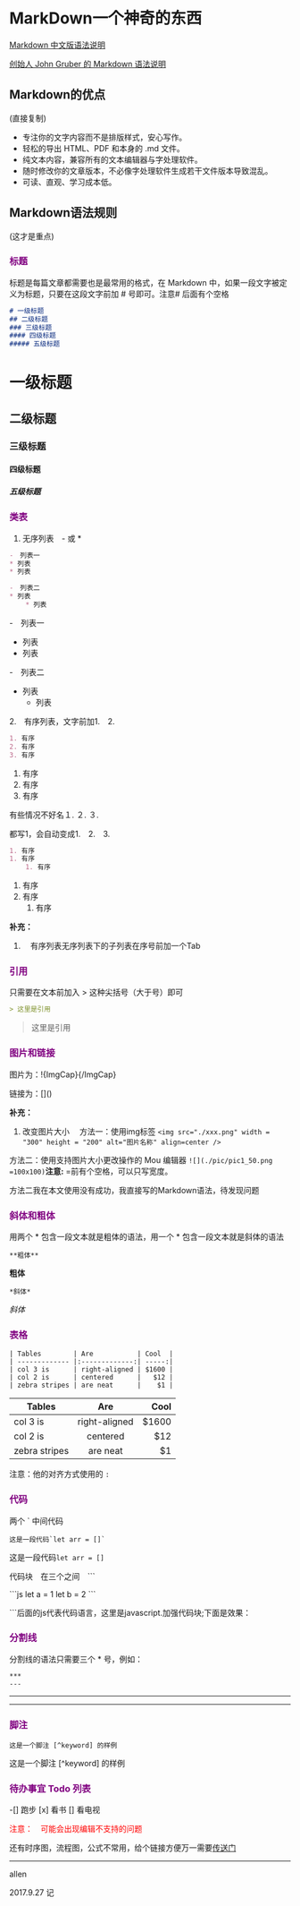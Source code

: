 # MarkDown一个神奇的东西

[Markdown 中文版语法说明](http://www.jianshu.com/p/1e402922ee32/)

[创始人 John Gruber 的 Markdown 语法说明](https://daringfireball.net/projects/markdown/syntax)

## Markdown的优点

(直接复制)
* 专注你的文字内容而不是排版样式，安心写作。
* 轻松的导出 HTML、PDF 和本身的 .md 文件。
* 纯文本内容，兼容所有的文本编辑器与字处理软件。
* 随时修改你的文章版本，不必像字处理软件生成若干文件版本导致混乱。
* 可读、直观、学习成本低。


## Markdown语法规则

(这才是重点)

### <font color=#800080>标题</font>

标题是每篇文章都需要也是最常用的格式，在 Markdown 中，如果一段文字被定义为标题，只要在这段文字前加 # 号即可。注意# 后面有个空格
```markdown
# 一级标题
## 二级标题
### 三级标题
#### 四级标题
##### 五级标题
```
# 一级标题
## 二级标题
### 三级标题
#### 四级标题
##### 五级标题

### <font color=#800080>类表</font>

1. 无序列表　- 或 *

```Markdown
-　列表一
* 列表
* 列表

-　列表二
* 列表
    * 列表
```
-　列表一
* 列表
* 列表

-　列表二
* 列表
    * 列表

2.　有序列表，文字前加1.　2.

```Markdown
1. 有序
2. 有序
3. 有序
```
1. 有序
2. 有序
3. 有序

有些情况不好名１. ２. ３.

都写1，会自动变成1.　2.　3.
```Markdown
1. 有序
1. 有序
    1. 有序
```

1. 有序
1. 有序
    1. 有序

**补充：**

1. 　有序列表无序列表下的子列表在序号前加一个Tab


### <font color=#800080>引用</font>

只需要在文本前加入 > 这种尖括号（大于号）即可
```MarkDown
> 这里是引用
```
> 这里是引用


### <font color=#800080>图片和链接</font>

图片为：\![](){ImgCap}{/ImgCap}

链接为：\[]()

**补充：**

1. 改变图片大小
　方法一：使用img标签
`<img src="./xxx.png" width = "300" height = "200" alt="图片名称" align=center />`

  方法二：使用支持图片大小更改操作的 Mou 编辑器
`![](./pic/pic1_50.png =100x100)`**注意:**  =前有个空格，可以只写宽度。

方法二我在本文使用没有成功，我直接写的Markdown语法，待发现问题

### <font color=#800080>斜体和粗体</font>
用两个 * 包含一段文本就是粗体的语法，用一个 * 包含一段文本就是斜体的语法
```
**粗体**
```
**粗体**

```
*斜体*
```
*斜体*

### <font color=#800080>表格</font>

```
| Tables        | Are           | Cool  |
| ------------- |:-------------:| -----:|
| col 3 is      | right-aligned | $1600 |
| col 2 is      | centered      |   $12 |
| zebra stripes | are neat      |    $1 |
```
| Tables        | Are           | Cool  |
| ------------- |:-------------:| -----:|
| col 3 is      | right-aligned | $1600 |
| col 2 is      | centered      |   $12 |
| zebra stripes | are neat      |    $1 |


注意：他的对齐方式使用的 `:`


### <font color=#800080>代码</font>

两个 \` 中间代码
```
这是一段代码`let arr = []`
```
这是一段代码`let arr = []`

代码块　在三个之间　\```

\```js
let a = 1
let b = 2
\```

\```后面的js代表代码语言，这里是javascript.加强代码块;下面是效果：

### <font color=#800080>分割线</font>

分割线的语法只需要三个 * 号，例如：

```
***
---
```

***
---

### <font color=#800080>脚注</font>

```
这是一个脚注 [^keyword] 的样例
```
这是一个脚注 [^keyword] 的样例


### <font color=#800080>待办事宜 Todo 列表</font>

-[] 跑步
[x] 看书
[] 看电视


<font color=red>注意：　可能会出现编辑不支持的问题</font>


还有时序图，流程图，公式不常用，给个链接方便万一需要[传送门](http://www.jianshu.com/p/0b257de21eb5)






---

allen

2017.9.27 记


